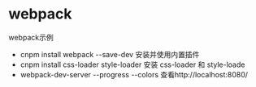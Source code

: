 # webpack
webpack示例

+ cnpm install webpack --save-dev    安装并使用内置插件
+ cnpm install css-loader style-loader   安装 css-loader 和 style-loade
+ webpack-dev-server --progress --colors 查看http://localhost:8080/
